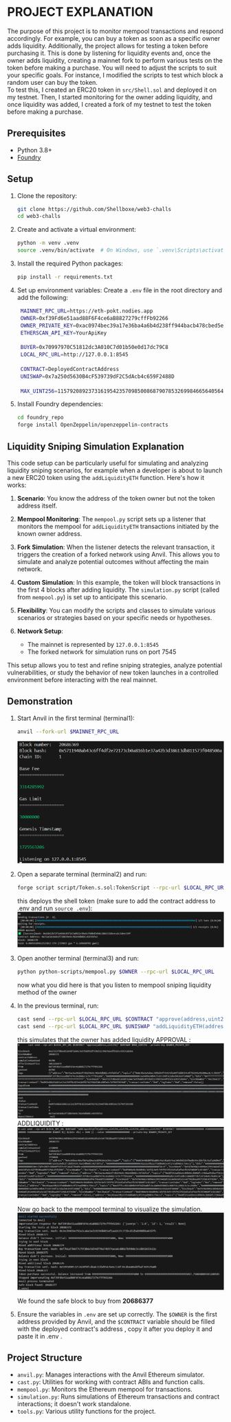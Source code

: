 
# PROJECT EXPLANATION

The purpose of this project is to monitor mempool transactions and respond accordingly. For example, you can buy a token as soon as a specific owner adds liquidity. Additionally, the project allows for testing a token before purchasing it. This is done by listening for liquidity events and, once the owner adds liquidity, creating a mainnet fork to perform various tests on the token before making a purchase. You will need to adjust the scripts to suit your specific goals. For instance, I modified the scripts to test which block a random user can buy the token.  
To test this, I created an ERC20 token in `src/Shell.sol` and deployed it on my testnet. Then, I started monitoring for the owner adding liquidity, and once liquidity was added, I created a fork of my testnet to test the token before making a purchase.

## Prerequisites

- Python 3.8+
- [Foundry](https://book.getfoundry.sh/getting-started/installation)

## Setup

1. Clone the repository:
   ```sh
   git clone https://github.com/Shellboxe/web3-challs
   cd web3-challs
   ```

2. Create and activate a virtual environment:
   ```sh
   python -m venv .venv
   source .venv/bin/activate  # On Windows, use `.venv\Scripts\activate`
   ```

3. Install the required Python packages:
   ```sh
   pip install -r requirements.txt
   ```

4. Set up environment variables:
   Create a `.env` file in the root directory and add the following:
   ```bash
    MAINNET_RPC_URL=https://eth-pokt.nodies.app	
    OWNER=0xf39Fd6e51aad88F6F4ce6aB8827279cffFb92266
    OWNER_PRIVATE_KEY=0xac0974bec39a17e36ba4a6b4d238ff944bacb478cbed5efcae784d7bf4f2ff80
    ETHERSCAN_API_KEY=YourApiKey

    BUYER=0x70997970C51812dc3A010C7d01b50e0d17dc79C8
    LOCAL_RPC_URL=http://127.0.0.1:8545

    CONTRACT=DeployedContractAddress
    UNISWAP=0x7a250d5630B4cF539739dF2C5dAcb4c659F2488D

    MAX_UINT256=115792089237316195423570985008687907853269984665640564039457584007913129639935
   ```

5. Install Foundry dependencies:
   ```sh
   cd foundry_repo
   forge install OpenZeppelin/openzeppelin-contracts
   ```

## Liquidity Sniping Simulation Explanation

This code setup can be particularly useful for simulating and analyzing liquidity sniping scenarios, for example when a developer is about to launch a new ERC20 token using the `addLiquidityETH` function. Here's how it works:

1. **Scenario**: You know the address of the token owner but not the token address itself.

2. **Mempool Monitoring**: The `mempool.py` script sets up a listener that monitors the mempool for `addLiquidityETH` transactions initiated by the known owner address.

3. **Fork Simulation**: When the listener detects the relevant transaction, it triggers the creation of a forked network using Anvil. This allows you to simulate and analyze potential outcomes without affecting the main network.

4. **Custom Simulation**: In this example, the token will block transactions in the first 4 blocks after adding liquidity. The `simulation.py` script (called from `mempool.py`) is set up to anticipate this scenario.

5. **Flexibility**: You can modify the scripts and classes to simulate various scenarios or strategies based on your specific needs or hypotheses.

6. **Network Setup**: 
   - The mainnet is represented by `127.0.0.1:8545`
   - The forked network for simulation runs on port 7545

This setup allows you to test and refine sniping strategies, analyze potential vulnerabilities, or study the behavior of new token launches in a controlled environment before interacting with the real mainnet.

## Demonstration

   1. Start Anvil in the first terminal (terminal1):
      ```sh
      anvil --fork-url $MAINNET_RPC_URL
      ```
      ![alt text](images/image1.png)

   2. Open a separate terminal (terminal2) and run:
      ```sh
      forge script script/Token.s.sol:TokenScript --rpc-url $LOCAL_RPC_URL --broadcast
      ```
      this deploys the shell token (make sure to add the contract address to .env and run `source .env`):
      ![alt text](images/image2.png)


   3. Open another terminal (terminal3) and run:
      ```sh
      python python-scripts/mempool.py $OWNER --rpc-url $LOCAL_RPC_URL
      ```
      now what you did here is that you listen to mempool sniping liquidity method of the owner

   4. In the previous terminal, run:
      ```sh
      cast send --rpc-url $LOCAL_RPC_URL $CONTRACT "approve(address,uint256)" $UNISWAP $MAX_UINT256 --private-key $OWNER_PRIAVTE_KEY
      cast send --rpc-url $LOCAL_RPC_URL $UNISWAP "addLiquidityETH(address,uint256,uint256,uint256,address,uint256)" $CONTRACT 5000000000000000000000 450000000000000000000 4500000000000000000 $OWNER $(( $(date +%s) + 3600 )) --value 5000000000000000000 --private-key $OWNER_PRIAVTE_KEY
      ```
      this simulates that the owner has added liquidity 
      APPROVAL :
      ![alt text](images/image3.png)
      ADDLIQUIDITY :
      ![alt text](images/image4.png)

      Now go back to the mempool terminal to visualize the simulation.
      ![alt text](images/image5.png)

      We found the safe block to buy from **20686377**

7. Ensure the variables in `.env` are set up correctly. The `$OWNER` is the first address provided by Anvil, and the `$CONTRACT` variable should be filled with the deployed contract's address , copy it after you deploy it and paste it in .env .

## Project Structure

- `anvil.py`: Manages interactions with the Anvil Ethereum simulator.
- `cast.py`: Utilities for working with contract ABIs and function calls.
- `mempool.py`: Monitors the Ethereum mempool for transactions.
- `simulation.py`: Runs simulations of Ethereum transactions and contract interactions; it doesn't work standalone.
- `tools.py`: Various utility functions for the project.


